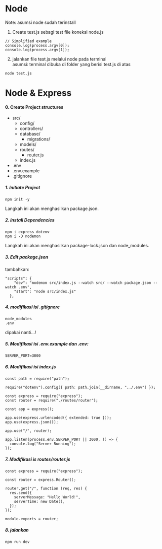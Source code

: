 # Node

Note: asumsi node sudah terinstall

1. Create test.js sebagi test file koneksi node.js
```
// Simplified example
console.log(process.argv[0]);
console.log(process.argv[1]);
```

2. jalankan file test.js melalui node pada terminal\
asumsi: terminal dibuka di folder yang berisi test.js di atas
```
node test.js
```


# Node & Express

#### 0. Create Project structures
- src/
    - config/
    - controllers/
    - database/
        - migrations/
    - models/
    - routes/
        - router.js
    - index.js
- .env
- .env.example
- .gitignore

##### 1. Initiate Project

```
npm init -y
```
Langkah ini akan menghasilkan package.json.

##### 2. Install Dependencies
```
npm i express dotenv
npm i -D nodemon
```
Langkah ini akan menghasilkan package-lock.json dan node_modules.

##### 3. Edit package.json
tambahkan:
```
"scripts": {
    "dev": "nodemon src/index.js --watch src/ --watch package.json --watch .env",
    "start": "node src/index.js"
  },
```

##### 4. modifikasi isi .gitignore
```
node_modules
.env
```
dipakai nanti...!

##### 5. Modifikasi isi .env.example dan .env:
```
SERVER_PORT=3000
```

##### 6. Modifikasi isi index.js
```
const path = require("path");

require("dotenv").config({ path: path.join(__dirname, "../.env") });

const express = require("express");
const router = require("./routes/router");

const app = express();

app.use(express.urlencoded({ extended: true }));
app.use(express.json());

app.use("/", router);

app.listen(process.env.SERVER_PORT || 3000, () => {
  console.log("Server Running");
});
```

##### 7. Modifikasi is routes/router.js
```
const express = require("express");

const router = express.Router();

router.get("/", function (req, res) {
  res.send({
    serverMessage: "Hello World!",
    serverTime: new Date(),
  });
});

module.exports = router;
```

##### 8. jalankan
```
npm run dev
```

